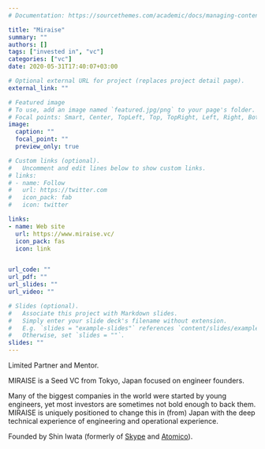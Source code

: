 ```yaml
---
# Documentation: https://sourcethemes.com/academic/docs/managing-content/

title: "Miraise"
summary: ""
authors: []
tags: ["invested in", "vc"]
categories: ["vc"]
date: 2020-05-31T17:40:07+03:00

# Optional external URL for project (replaces project detail page).
external_link: ""

# Featured image
# To use, add an image named `featured.jpg/png` to your page's folder.
# Focal points: Smart, Center, TopLeft, Top, TopRight, Left, Right, BottomLeft, Bottom, BottomRight.
image:
  caption: ""
  focal_point: ""
  preview_only: true

# Custom links (optional).
#   Uncomment and edit lines below to show custom links.
# links:
# - name: Follow
#   url: https://twitter.com
#   icon_pack: fab
#   icon: twitter

links:
- name: Web site
  url: https://www.miraise.vc/
  icon_pack: fas
  icon: link


url_code: ""
url_pdf: ""
url_slides: ""
url_video: ""

# Slides (optional).
#   Associate this project with Markdown slides.
#   Simply enter your slide deck's filename without extension.
#   E.g. `slides = "example-slides"` references `content/slides/example-slides.md`.
#   Otherwise, set `slides = ""`.
slides: ""
---
```

Limited Partner and Mentor.

MIRAISE is a Seed VC from Tokyo, Japan focused on engineer founders.

Many of the biggest companies in the world were started by young engineers, yet most investors are sometimes not bold enough to back them. MIRAISE is uniquely positioned to change this in (from) Japan with the deep technical experience of engineering and operational experience.

Founded by Shin Iwata (formerly of [Skype](/project/skype) and [Atomico](/project/atomico)).